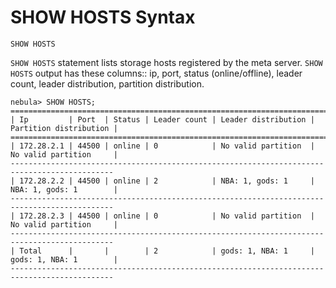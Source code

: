 # SHOW HOSTS Syntax

```ngql
SHOW HOSTS
```

`SHOW HOSTS` statement lists storage hosts registered by the meta server. `SHOW HOSTS` output has these columns:: ip, port, status (online/offline), leader count, leader distribution, partition distribution.

```ngql
nebula> SHOW HOSTS;
=============================================================================================
| Ip         | Port  | Status | Leader count | Leader distribution | Partition distribution |
=============================================================================================
| 172.28.2.1 | 44500 | online | 0            | No valid partition  | No valid partition     |
---------------------------------------------------------------------------------------------
| 172.28.2.2 | 44500 | online | 2            | NBA: 1, gods: 1     | NBA: 1, gods: 1        |
---------------------------------------------------------------------------------------------
| 172.28.2.3 | 44500 | online | 0            | No valid partition  | No valid partition     |
---------------------------------------------------------------------------------------------
| Total      |       |        | 2            | gods: 1, NBA: 1     | gods: 1, NBA: 1        |
---------------------------------------------------------------------------------------------
```
